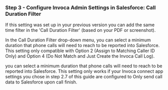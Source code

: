 ### Step 3 - Configure Invoca Admin Settings in Salesforce: Call Duration Filter

If this setting was set up in your previous version you can add the same time filter in the 'Call Duration Filter' (based on your PDF or screenshot).

In the Call Duration Filter drop-down menu, you can select a minimum duration that phone calls will need to reach to be reported into Salesforce. This setting only compatible with Option 2 (Assign to Matching Caller ID Only) and Option 4 (Do Not Match and Just Create the Invoca Call Log). 

you can select a minimum duration that phone calls will need to reach to be reported into Salesforce. This setting only works if your Invoca connect app settings you chose in step 2.7 of this guide are configured to Only send call data to Salesforce upon call finish.